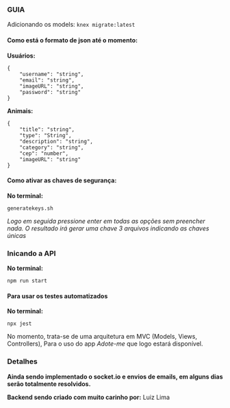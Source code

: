 ### GUIA

Adicionando os models: 
```knex migrate:latest```

#### Como está o formato de json até o momento: 

**Usuários:** 
```
{
    "username": "string",
    "email": "string",
    "imageURL": "string",
    "password": "string"
}
```

**Animais:** 
```
{
    "title": "string",
    "type": "String",
    "description": "string",
    "category": "string",
    "cep": "number", 
    "imageURL": "string"
}
```

#### Como ativar as chaves de segurança: 

**No terminal:** 
```
generatekeys.sh
```

*Logo em seguida pressione enter em todas as opções sem preencher nada. O resultado irá gerar uma chave 3 arquivos indicando as chaves únicas*

### Inicando a API

**No terminal:** 
```
npm run start
```

#### Para usar os testes automatizados

**No terminal:**
```
npx jest
```

No momento, trata-se de uma arquitetura em MVC (Models, Views, Controllers), Para o uso do app *Adote-me* que logo estará disponível.

### Detalhes

**Ainda sendo implementado o socket.io e envios de emails, em alguns dias serão totalmente resolvidos.**

**Backend sendo criado com muito carinho por:** Luiz Lima